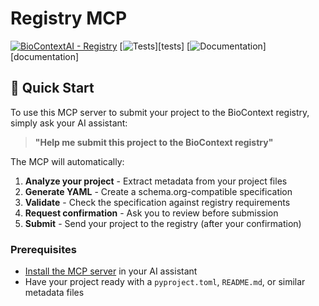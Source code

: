 # Registry MCP

[![BioContextAI - Registry](https://img.shields.io/badge/Registry-package?style=flat&label=BioContextAI&labelColor=%23fff&color=%233555a1&link=https%3A%2F%2Fbiocontext.ai%2Fregistry)](https://biocontext.ai/registry)
[![Tests][badge-tests]][tests]
[![Documentation][badge-docs]][documentation]

[badge-tests]: https://img.shields.io/github/actions/workflow/status/slolab/registry-mcp/test.yaml?branch=main
[badge-docs]: https://img.shields.io/github/actions/workflow/status/slolab/registry-mcp/docs.yaml?branch=main

## 🚀 Quick Start

To use this MCP server to submit your project to the BioContext registry, simply ask your AI assistant:

> **"Help me submit this project to the BioContext registry"**

The MCP will automatically:
1. **Analyze your project** - Extract metadata from your project files
2. **Generate YAML** - Create a schema.org-compatible specification  
3. **Validate** - Check the specification against registry requirements
4. **Request confirmation** - Ask you to review before submission
5. **Submit** - Send your project to the registry (after your confirmation)

### Prerequisites

- [Install the MCP server](installation.md) in your AI assistant
- Have your project ready with a `pyproject.toml`, `README.md`, or similar metadata files
